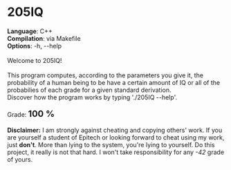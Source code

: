 # 205IQ

**Language**: C++<br>
**Compilation**: via Makefile<br>
**Options**: -h, --help<br>
<br>
Welcome to 205IQ!<br>
<br>
This program computes, according to the parameters you give it, the probability of a human being to be have a certain amount of IQ or all of the probabilies of each grade for a given standard derivation.<br>
Discover how the program works by typing './205IQ --help'.<br>
<br>
Grade: <big><big>**100 %**</big></big><br>
<br>
**Disclaimer:** I am strongly against cheating and copying others' work. If you are yourself a student of Epitech or looking forward to cheat using my work, just **don't**. More than lying to the system, you're lying to yourself. Do this project, it really is not that hard. I won't take responsibility for any *-42* grade of yours.